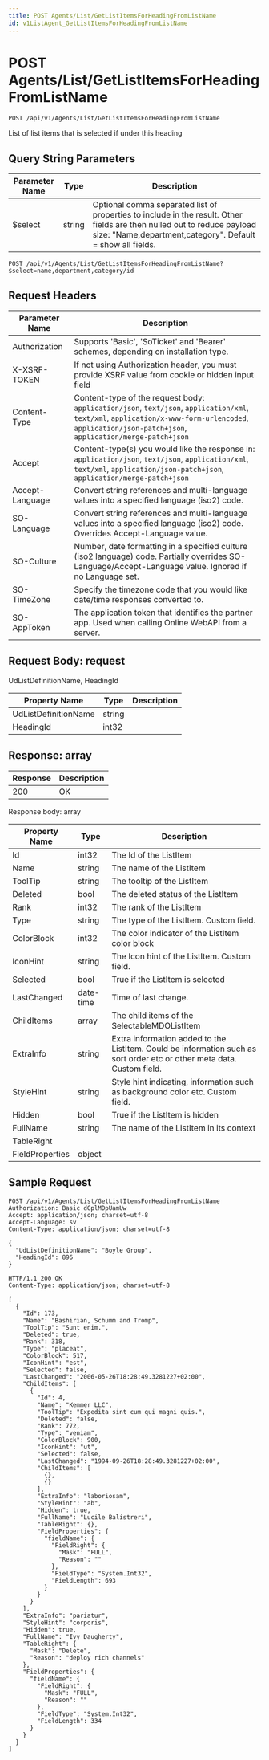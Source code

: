 ```yaml
---
title: POST Agents/List/GetListItemsForHeadingFromListName
id: v1ListAgent_GetListItemsForHeadingFromListName
---
```


# POST Agents/List/GetListItemsForHeadingFromListName

```http
POST /api/v1/Agents/List/GetListItemsForHeadingFromListName
```

List of list items that is selected if under this heading







## Query String Parameters

| Parameter Name | Type |  Description |
|----------------|------|--------------|
| $select | string |  Optional comma separated list of properties to include in the result. Other fields are then nulled out to reduce payload size: "Name,department,category". Default = show all fields. |

```http
POST /api/v1/Agents/List/GetListItemsForHeadingFromListName?$select=name,department,category/id
```


## Request Headers

| Parameter Name | Description |
|----------------|-------------|
| Authorization  | Supports 'Basic', 'SoTicket' and 'Bearer' schemes, depending on installation type. |
| X-XSRF-TOKEN   | If not using Authorization header, you must provide XSRF value from cookie or hidden input field |
| Content-Type | Content-type of the request body: `application/json`, `text/json`, `application/xml`, `text/xml`, `application/x-www-form-urlencoded`, `application/json-patch+json`, `application/merge-patch+json` |
| Accept         | Content-type(s) you would like the response in: `application/json`, `text/json`, `application/xml`, `text/xml`, `application/json-patch+json`, `application/merge-patch+json` |
| Accept-Language | Convert string references and multi-language values into a specified language (iso2) code. |
| SO-Language | Convert string references and multi-language values into a specified language (iso2) code. Overrides Accept-Language value. |
| SO-Culture | Number, date formatting in a specified culture (iso2 language) code. Partially overrides SO-Language/Accept-Language value. Ignored if no Language set. |
| SO-TimeZone | Specify the timezone code that you would like date/time responses converted to. |
| SO-AppToken | The application token that identifies the partner app. Used when calling Online WebAPI from a server. |

## Request Body: request  

UdListDefinitionName, HeadingId 

| Property Name | Type |  Description |
|----------------|------|--------------|
| UdListDefinitionName | string |  |
| HeadingId | int32 |  |


## Response: array



| Response | Description |
|----------------|-------------|
| 200 | OK |

Response body: array

| Property Name | Type |  Description |
|----------------|------|--------------|
| Id | int32 | The Id of the ListItem |
| Name | string | The name of the ListItem |
| ToolTip | string | The tooltip of the ListItem |
| Deleted | bool | The deleted status of the ListItem |
| Rank | int32 | The rank of the ListItem |
| Type | string | The type of the ListItem. Custom field. |
| ColorBlock | int32 | The color indicator of the ListItem color block |
| IconHint | string | The Icon hint of the ListItem. Custom field. |
| Selected | bool | True if the ListItem is selected |
| LastChanged | date-time | Time of last change. |
| ChildItems | array | The child items of the SelectableMDOListItem |
| ExtraInfo | string | Extra information added to the ListItem. Could be information such as sort order etc or other meta data. Custom field. |
| StyleHint | string | Style hint indicating, information such as background color etc. Custom field. |
| Hidden | bool | True if the ListItem is hidden |
| FullName | string | The name of the ListItem in its context |
| TableRight |  |  |
| FieldProperties | object |  |

## Sample Request

```http!
POST /api/v1/Agents/List/GetListItemsForHeadingFromListName
Authorization: Basic dGplMDpUamUw
Accept: application/json; charset=utf-8
Accept-Language: sv
Content-Type: application/json; charset=utf-8

{
  "UdListDefinitionName": "Boyle Group",
  "HeadingId": 896
}
```

```http_
HTTP/1.1 200 OK
Content-Type: application/json; charset=utf-8

[
  {
    "Id": 173,
    "Name": "Bashirian, Schumm and Tromp",
    "ToolTip": "Sunt enim.",
    "Deleted": true,
    "Rank": 318,
    "Type": "placeat",
    "ColorBlock": 517,
    "IconHint": "est",
    "Selected": false,
    "LastChanged": "2006-05-26T18:28:49.3281227+02:00",
    "ChildItems": [
      {
        "Id": 4,
        "Name": "Kemmer LLC",
        "ToolTip": "Expedita sint cum qui magni quis.",
        "Deleted": false,
        "Rank": 772,
        "Type": "veniam",
        "ColorBlock": 900,
        "IconHint": "ut",
        "Selected": false,
        "LastChanged": "1994-09-26T18:28:49.3281227+02:00",
        "ChildItems": [
          {},
          {}
        ],
        "ExtraInfo": "laboriosam",
        "StyleHint": "ab",
        "Hidden": true,
        "FullName": "Lucile Balistreri",
        "TableRight": {},
        "FieldProperties": {
          "fieldName": {
            "FieldRight": {
              "Mask": "FULL",
              "Reason": ""
            },
            "FieldType": "System.Int32",
            "FieldLength": 693
          }
        }
      }
    ],
    "ExtraInfo": "pariatur",
    "StyleHint": "corporis",
    "Hidden": true,
    "FullName": "Ivy Daugherty",
    "TableRight": {
      "Mask": "Delete",
      "Reason": "deploy rich channels"
    },
    "FieldProperties": {
      "fieldName": {
        "FieldRight": {
          "Mask": "FULL",
          "Reason": ""
        },
        "FieldType": "System.Int32",
        "FieldLength": 334
      }
    }
  }
]
```